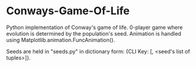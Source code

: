 # Conways-Game-Of-Life
Python implementation of Conway's game of life. 0-player game where evolution is determined by the population's seed. Animation is handled using Matplotlib.animation.FuncAnimation().

Seeds are held in "seeds.py" in dictionary form: {CLI Key: [<name>, <seed's list of tuples>]}.

